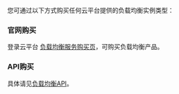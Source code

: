 您可通过以下方式购买任何云平台提供的负载均衡实例类型：

### 官网购买
登录云平台 [负载均衡服务购买页](https://buy.tce.fsphere.cn/lb)，可购买负载均衡产品。

### API购买
具体请见[负载均衡API](http://tce.fsphere.cn/doc/api/244/%E7%AE%80%E4%BB%8B)。